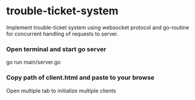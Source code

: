 # trouble-ticket-system
Implement trouble-ticket system using websocket protocol and go-routine for concurrent handling of requests to server. 

### Open terminal and start go server
go run main/server.go

### Copy path of client.html and paste to your browse
Open multiple tab to initialize multiple clients
